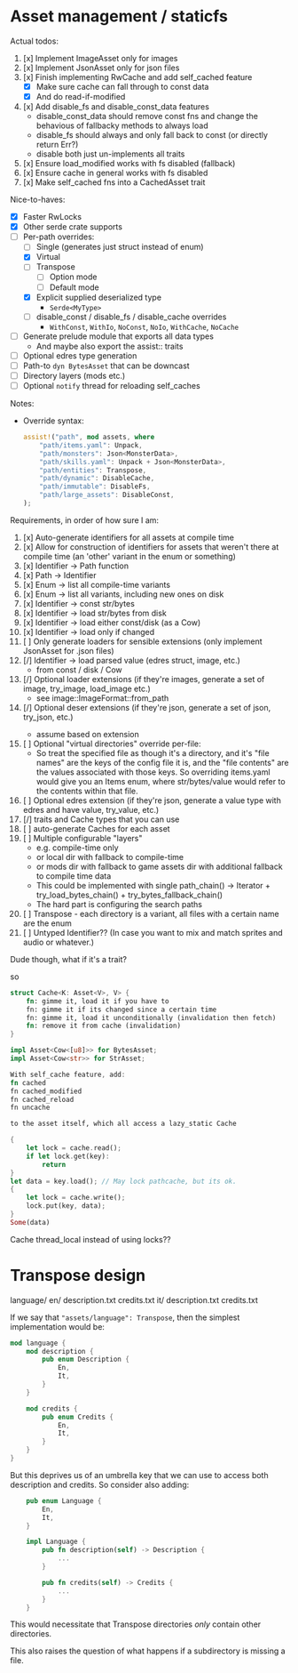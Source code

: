 # Asset management / staticfs

Actual todos:
1. [x] Implement ImageAsset only for images
2. [x] Implement JsonAsset only for json files
3. [x] Finish implementing RwCache and add self_cached feature
    - [x] Make sure cache can fall through to const data
    - [x] And do read-if-modified
4. [x] Add disable_fs and disable_const_data features
    - disable_const_data should remove const fns and change the behavious of fallbacky methods to always load
    - disable_fs should always and only fall back to const (or directly return Err?)
    - disable both just un-implements all traits
5. [x] Ensure load_modified works with fs disabled (fallback)
6. [x] Ensure cache in general works with fs disabled
7. [x] Make self_cached fns into a CachedAsset trait

Nice-to-haves:
- [x] Faster RwLocks
- [x] Other serde crate supports
- [ ] Per-path overrides:
    - [ ] Single (generates just struct instead of enum)
    - [x] Virtual
    - [ ] Transpose
        - [ ] Option mode
        - [ ] Default mode
    - [x] Explicit supplied deserialized type
        - `Serde<MyType>`
    - [ ] disable_const / disable_fs / disable_cache overrides
        - `WithConst`, `WithIo`, `NoConst`, `NoIo`, `WithCache`, `NoCache`
- [ ] Generate prelude module that exports all data types
    - And maybe also export the assist:: traits
- [ ] Optional edres type generation
- [ ] Path-to `dyn BytesAsset` that can be downcast
- [ ] Directory layers (mods etc.)
- [ ] Optional `notify` thread for reloading self_caches

Notes:
- Override syntax:
    ```rust
    assist!("path", mod assets, where
        "path/items.yaml": Unpack,
        "path/monsters": Json<MonsterData>,
        "path/skills.yaml": Unpack + Json<MonsterData>,
        "path/entities": Transpose,
        "path/dynamic": DisableCache,
        "path/immutable": DisableFs,
        "path/large_assets": DisableConst,
    );
    ```

Requirements, in order of how sure I am:

1. [x] Auto-generate identifiers for all assets at compile time
2. [x] Allow for construction of identifiers for assets that weren't there at compile time (an 'other' variant in the enum or something)
3. [x] Identifier -> Path function
4. [x] Path -> Identifier
5. [x] Enum -> list all compile-time variants
6. [x] Enum -> list all variants, including new ones on disk
7. [x] Identifier -> const str/bytes
8. [x] Identifier -> load str/bytes from disk
9. [x] Identifier -> load either const/disk (as a Cow)
10. [x] Identifier -> load only if changed
11. [ ] Only generate loaders for sensible extensions (only implement JsonAsset for .json files)
11. [/] Identifier -> load parsed value (edres struct, image, etc.)
    - from const / disk / Cow
12. [/] Optional loader extensions (if they're images, generate a set of image, try_image, load_image etc.)
    - see image::ImageFormat::from_path
13. [/] Optional deser extensions (if they're json, generate a set of json<T>, try_json<T>, etc.)
    - assume based on extension
14. [ ] Optional "virtual directories" override per-file:
    - So treat the specified file as though it's a directory, and it's "file names" are the keys of the config file it is, and the "file contents" are the values associated with those keys. So overriding items.yaml would give you an Items enum, where str/bytes/value would refer to the contents within that file.
15. [ ] Optional edres extension (if they're json, generate a value type with edres and have value, try_value, etc.)
16. [/] traits and Cache types that you can use
17. [ ] auto-generate Caches for each asset
20. [ ] Multiple configurable "layers"
    - e.g. compile-time only
    - or local dir with fallback to compile-time
    - or mods dir with fallback to game assets dir with additional fallback to compile time data
    - This could be implemented with single path_chain() -> Iterator + try_load_bytes_chain() + try_bytes_fallback_chain()
    - The hard part is configuring the search paths
25. [ ] Transpose - each directory is a variant, all files with a certain name are the enum
30. [ ] Untyped Identifier?? (In case you want to mix and match sprites and audio or whatever.)

Dude though, what if it's a trait?

so

```rust
struct Cache<K: Asset<V>, V> {
    fn: gimme it, load it if you have to
    fn: gimme it if its changed since a certain time
    fn: gimme it, load it unconditionally (invalidation then fetch)
    fn: remove it from cache (invalidation)
}

impl Asset<Cow<[u8]>> for BytesAsset;
impl Asset<Cow<str>> for StrAsset;

With self_cache feature, add:
fn cached
fn cached_modified
fn cached_reload
fn uncache

to the asset itself, which all access a lazy_static Cache
```

```rust
{
    let lock = cache.read();
    if let lock.get(key):
        return
}
let data = key.load(); // May lock pathcache, but its ok.
{
    let lock = cache.write();
    lock.put(key, data);
}
Some(data)
```

Cache thread_local instead of using locks??

# Transpose design

language/
    en/
        description.txt
        credits.txt
    it/
        description.txt
        credits.txt

If we say that `"assets/language": Transpose`, then the simplest implementation would be:

```rust
mod language {
    mod description {
        pub enum Description {
            En,
            It,
        }
    }

    mod credits {
        pub enum Credits {
            En,
            It,
        }
    }
}
```

But this deprives us of an umbrella key that we can use to access both description and credits. So consider also adding:

```rust
    pub enum Language {
        En,
        It,
    }

    impl Language {
        pub fn description(self) -> Description {
            ...
        }

        pub fn credits(self) -> Credits {
            ...
        }
    }
```

This would necessitate that Transpose directories _only_ contain other directories.

This also raises the question of what happens if a subdirectory is missing a file.

